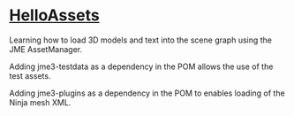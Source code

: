 # [HelloAssets](https://wiki.jmonkeyengine.org/docs/3.3/tutorials/beginner/hello_asset.html)
Learning how to load 3D models and text into the scene graph using the 
JME AssetManager.

Adding jme3-testdata as a dependency in the POM allows the use of the test assets.

Adding jme3-plugins as a dependency in the POM to enables loading of the Ninja
mesh XML.
